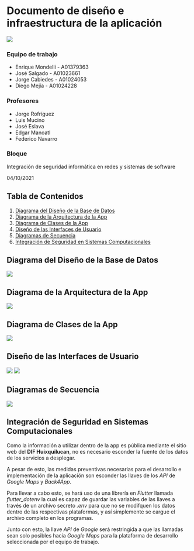 # Documento de diseño e infraestructura de la aplicación

![](https://i.imgur.com/gzkJPmi.png)

### Equipo de trabajo 

- Enrique Mondelli - A01379363
- José Salgado - A01023661
- Jorge Cabiedes - A01024053
- Diego Mejía - A01024228

### Profesores
- Jorge Rofríguez
- Luis Mucino
- José Eslava
- Edgar Manoatl
- Federico Navarro

### Bloque 
Integración de seguridad informática en redes y sistemas de software

04/10/2021

## Tabla de Contenidos

1. [Diagrama del Diseño de la Base de Datos](#diagrama-del-diseño-de-la-base-de-datos)
2. [Diagrama de la Arquitectura de la App](#diagrama-de-la-arquitectura-de-la-app)
3. [Diagrama de Clases de la App](#diagrama-de-clases-de-la-app)
4. [Diseño de las Interfaces de Usuario](#diseño-de-las-interfaces-de-usuario)
5. [Diagramas de Secuencia](#diagramas-de-secuencia)
6. [Integración de Seguridad en Sistemas Computacionales](#integración-de-seguridad-en-sistemas-computacionales)

## Diagrama del Diseño de la Base de Datos
![](https://i.imgur.com/x6Vxuhc.png)

## Diagrama de la Arquitectura de la App
![](https://i.imgur.com/qCRsr4e.png)

## Diagrama de Clases de la App
![](https://i.imgur.com/rQc0tMz.png)

## Diseño de las Interfaces de Usuario
![](https://i.imgur.com/ayM54UJ.png)
![](https://i.imgur.com/E7v8vm8.png)

## Diagramas de Secuencia
![](https://i.imgur.com/AcW7hNE.png)

## Integración de Seguridad en Sistemas Computacionales
Como la información a utilizar dentro de la app es pública mediante el sitio web del **DIF Huixquilucan**, no es necesario esconder la fuente de los datos de los servicios a desplegar.

A pesar de esto, las medidas preventivas necesarias para el desarrollo e implementación de la aplicación son esconder las llaves de los *API* de *Google Maps* y *Back4App*.

Para llevar a cabo esto, se hará uso de una librería en *Flutter* llamada *flutter_dotenv* la cual es capaz de guardar las variables de las llaves a través de un archivo secreto *.env* para que no se modifquen los datos dentro de las respectivas plataformas, y así simplemente se cargue el archivo completo en los programas.

Junto con esto, la llave *API* de *Google* será restringida a que las llamadas sean solo posibles hacia *Google Maps* para la plataforma de desarrollo seleccionada por el equipo de trabajo.
